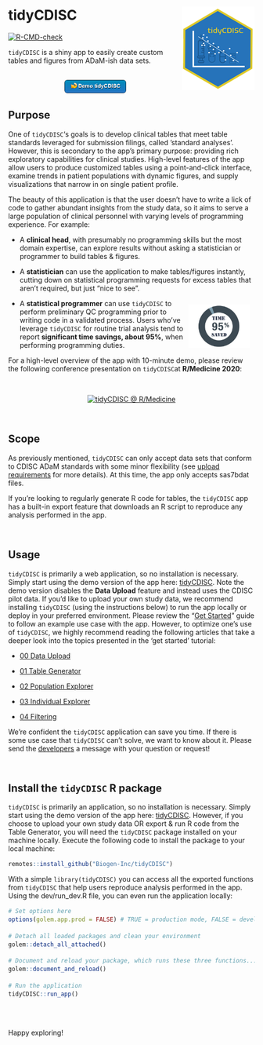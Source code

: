 
<!-- README.md is generated from README.Rmd. Please edit that file -->

# tidyCDISC <a href='https://Biogen-Inc.github.io/tidyCDISC/'><img src="man/figures/hex-tidyCDISC-170h.png" align="right"/></a>

<!-- badges: start -->

[![R-CMD-check](https://github.com/Biogen-Inc/tidyCDISC/workflows/R-CMD-check/badge.svg)](https://github.com/Biogen-Inc/tidyCDISC/actions)
<!-- badges: end -->

`tidyCDISC` is a shiny app to easily create custom tables and figures
from ADaM-ish data sets.

<br>

<center>
<a href="https://rinpharma.shinyapps.io/tidyCDISC/">
<img src="man/figures/demo_tidyCDISC_button_lite2dark.png" alt="Demo full tidyCDISC app" width="25%">
</a>
</center>

## Purpose

One of `tidyCDISC`‘s goals is to develop clinical tables that meet table
standards leveraged for submission filings, called ’standard analyses’.
However, this is secondary to the app’s primary purpose: providing rich
exploratory capabilities for clinical studies. High-level features of
the app allow users to produce customized tables using a point-and-click
interface, examine trends in patient populations with dynamic figures,
and supply visualizations that narrow in on single patient profile.

The beauty of this application is that the user doesn’t have to write a
lick of code to gather abundant insights from the study data, so it aims
to serve a large population of clinical personnel with varying levels of
programming experience. For example:

-   A **clinical head**, with presumably no programming skills but the
    most domain expertise, can explore results without asking a
    statistician or programmer to build tables & figures.

-   A **statistician** can use the application to make tables/figures
    instantly, cutting down on statistical programming requests for
    excess tables that aren’t required, but just “nice to see”.

<div class="floatting">

<img src="man/figures/pct_95_cropped.jpg" width="25%" style="float:right; padding:10px" />

-   A **statistical programmer** can use `tidyCDISC` to perform
    preliminary QC programming prior to writing code in a validated
    process. Users who’ve leverage `tidyCDISC` for routine trial
    analysis tend to report **significant time savings, about 95%**,
    when performing programming duties.

</div>

For a high-level overview of the app with 10-minute demo, please review
the following conference presentation on `tidyCDISC`at **R/Medicine
2020**:

<br>

<center>

[![tidyCDISC @
R/Medicine](man/figures/tidyCDISC_RMedicine_thumbnail.png)](https://youtu.be/QeHSjw-vU3U?t=103)

</center>

<br>

## Scope

As previously mentioned, `tidyCDISC` can only accept data sets that
conform to CDISC ADaM standards with some minor flexibility (see [upload
requirements](https://Biogen-Inc.github.io/tidyCDISC/articles/x00_Data_Upload.html)
for more details). At this time, the app only accepts sas7bdat files.

If you’re looking to regularly generate R code for tables, the
`tidyCDISC` app has a built-in export feature that downloads an R script
to reproduce any analysis performed in the app.

<br>

## Usage

`tidyCDISC` is primarily a web application, so no installation is
necessary. Simply start using the demo version of the app here:
[tidyCDISC](https://rinpharma.shinyapps.io/tidyCDISC/). Note the demo
version disables the **Data Upload** feature and instead uses the CDISC
pilot data. If you’d like to upload your own study data, we recommend
installing `tidyCDISC` (using the instructions below) to run the app
locally or deploy in your preferred environment. Please review the “[Get
Started](https://Biogen-Inc.github.io/tidyCDISC/articles/tidyCDISC.html)”
guide to follow an example use case with the app. However, to optimize
one’s use of `tidyCDISC`, we highly recommend reading the following
articles that take a deeper look into the topics presented in the ‘get
started’ tutorial:

-   [00 Data
    Upload](https://Biogen-Inc.github.io/tidyCDISC/articles/x00_Data_Upload.html)

-   [01 Table
    Generator](https://Biogen-Inc.github.io/tidyCDISC/articles/x01_Table_Generator.html)

-   [02 Population
    Explorer](https://Biogen-Inc.github.io/tidyCDISC/articles/x02_Pop_Exp.html)

-   [03 Individual
    Explorer](https://Biogen-Inc.github.io/tidyCDISC/articles/x03_Indv_Expl.html)

-   [04
    Filtering](https://Biogen-Inc.github.io/tidyCDISC/articles/x04_Filtering.html)

We’re confident the `tidyCDISC` application can save you time. If there
is some use case that `tidyCDISC` can’t solve, we want to know about it.
Please send the
[developers](https://github.com/Biogen-Inc/tidyCDISC/issues/new) a
message with your question or request!

<br>

## Install the `tidyCDISC` R package

`tidyCDISC` is primarily an application, so no installation is
necessary. Simply start using the demo version of the app here:
[tidyCDISC](https://rinpharma.shinyapps.io/tidyCDISC/). However, if you
choose to upload your own study data OR export & run R code from the
Table Generator, you will need the `tidyCDISC` package installed on your
machine locally. Execute the following code to install the package to
your local machine:

``` r
remotes::install_github("Biogen-Inc/tidyCDISC")
```

With a simple `library(tidyCDISC)` you can access all the exported
functions from `tidyCDISC` that help users reproduce analysis performed
in the app. Using the dev/run_dev.R file, you can even run the
application locally:

``` r
# Set options here
options(golem.app.prod = FALSE) # TRUE = production mode, FALSE = development mode

# Detach all loaded packages and clean your environment
golem::detach_all_attached()

# Document and reload your package, which runs these three functions...
golem::document_and_reload()

# Run the application 
tidyCDISC::run_app()
```

<br>

<br>

Happy exploring!

<br>

<br>
